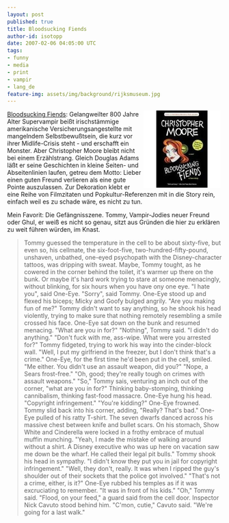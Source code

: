 ```yaml
---
layout: post
published: true
title: Bloodsucking Fiends
author-id: isotopp
date: 2007-02-06 04:05:00 UTC
tags:
- funny
- media
- print
- vampir
- lang_de
feature-img: assets/img/background/rijksmuseum.jpg
---
```

<!-- s9ymdb:4212 --><img width='180' height='180' style="float: right; border: 0px; padding-left: 5px; padding-right: 5px;" src="/uploads/bloodsucking_fiends.jpg" alt="" /> <a href="http://www.amazon.de/Bloodsucking-Fiends-Christopher-Moore/dp/0060735414/">Bloodsucking Fiends</a>: Gelangweilter 800 Jahre Alter Supervampir beißt irischstämmige amerikanische Versicherungsangestellte mit mangelndem Selbstbewußtsein, die kurz vor ihrer Midlife-Crisis steht - und erschafft ein Monster. Aber Christopher Moore bleibt nicht bei einem Erzählstrang. Gleich Douglas Adams läßt er seine Geschichten in kleine Seiten- und Abseitenlinien laufen, getreu dem Motto: Lieber einen guten Freund verlieren als eine gute Pointe auszulassen. Zur Dekoration klebt er eine Reihe von Filmzitaten und Popkultur-Referenzen mit in die Story rein, einfach weil es zu schade wäre, es nicht zu tun.

Mein Favorit: Die Gefängnisszene. Tommy, Vampir-Jodies neuer Freund oder Ghul, er weiß es nicht so genau, sitzt aus Gründen die hier zu erklären zu weit führen würden, im Knast.


<blockquote>Tommy guessed the temperature in the cell to be about sixty-five, but even so, his cellmate, the six-foot-five, two-hundred-fifty-pound, unshaven, unbathed, one-eyed psychopath with the Disney-character tattoos, was dripping with sweat.
Maybe, Tommy tought, as he cowered in the corner behind the toilet, it's warmer up there on the bunk. Or maybe it's hard work trying to stare at someone menacingly, without blinking, for six hours when you have ony one eye.
"I hate you", said One-Eye.
"Sorry", said Tommy.
One-Eye stood up and flexed his biceps; Micky and Goofy bulged angrily. "Are you making fun of me?"
Tommy didn't want to say anything, so he shook his head violently, trying to make sure that nothing remotely resembling a smile crossed his face.
One-Eye sat down on the bunk and resumed menacing. "What are you in for?"
"Nothing", Tommy said. "I didn't do anything."
"Don't fuck with me, ass-wipe. What were you arrested for?"
Tommy fidgeted, trying to work his way into the cinder-block wall. "Well, I put my girlfriend in the freezer, but I don't think that's a crime."
One-Eye, for the first time he'd been put in the cell, smiled. "Me either. You didn't use an assault weapon, did you?"
"Nope, a Sears frost-free."
"Oh, good; they're really tough on crimes with assault weapons."
"So," Tommy sais, venturing an inch out of the corner, "what are you in for?" Thinking baby-stomping, thinking cannibalism, thinking fast-food massacre.
One-Eye hung his head. "Copyright infringement."
"You're kidding?"
One-Eye frowned. Tommy slid back into his corner, adding, "Really? That's bad."
One-Eye pulled of his ratty T-shirt. The seven dwarfs danced across his massive chest between knife and bullet scars. On his stomach, Show White and Cinderella were locked in a frothy embrace of mutual muffin munching.
"Yeah, I made the mistake of walking around without a shirt. A Disney executive who was up here on vacation saw me down be the wharf. He called their legal pit bulls."
Tommy shook his head in sympathy. "I didn't know they put you in jail for copyright infringement."
"Well, they don't, really. It was when I ripped the guy's shoulder out of their sockets that the police got involved."
"That's not a crime, either, is it?"
One-Eye rubbed his temples as if it was excruciating to remember. "It was in front of his kids."
"Oh," Tommy said.
"Flood, on your feed," a guard said from the cell door. Inspector Nick Cavuto stood behind him.
"C'mon, cutie," Cavuto said. "We're going for a last walk."</blockquote>
